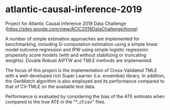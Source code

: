 # atlantic-causal-inference-2019
Project for Atlantic Causal Inference 2019 Data Challenge (https://sites.google.com/view/ACIC2019DataChallenge/home)

A number of simple estimation approaches are implemented for benchmarking, including G-computation estimation using a simple linear model outcome regression and IPW using simple logistic regression propensity score models (with and without stabilizing or truncating weights). Double Robust AIPTW and TMLE methods are implemented.

The focus of this project is the implementation of Cross-Validated TMLE with a well-developed rich Super Learner (i.e. ensemble) library. In addition, the GenMatch algorithm is also employed and its performance compared to that of CV-TMLE on the available test data.

Performance is evaluated by considering the bias of the ATE estimate when compared to the true ATE in the "*_cf.csv" files.
